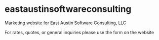 # eastaustinsoftwareconsulting
Marketing website for East Austin Software Consulting, LLC

For rates, quotes, or general inquiries
please use the form on the website